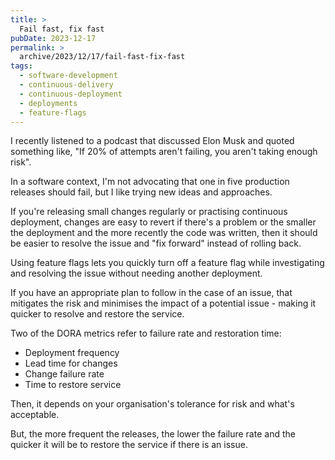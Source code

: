 ```yaml
---
title: >
  Fail fast, fix fast
pubDate: 2023-12-17
permalink: >
  archive/2023/12/17/fail-fast-fix-fast
tags:
  - software-development
  - continuous-delivery
  - continuous-deployment
  - deployments
  - feature-flags
---
```


I recently listened to a podcast that discussed Elon Musk and quoted something like, "If 20% of attempts aren't failing, you aren't taking enough risk".

In a software context, I'm not advocating that one in five production releases should fail, but I like trying new ideas and approaches.

If you're releasing small changes regularly or practising continuous deployment, changes are easy to revert if there's a problem or the smaller the deployment and the more recently the code was written, then it should be easier to resolve the issue and "fix forward" instead of rolling back.

Using feature flags lets you quickly turn off a feature flag while investigating and resolving the issue without needing another deployment.

If you have an appropriate plan to follow in the case of an issue, that mitigates the risk and minimises the impact of a potential issue - making it quicker to resolve and restore the service.

Two of the DORA metrics refer to failure rate and restoration time:

* Deployment frequency
* Lead time for changes
* Change failure rate
* Time to restore service

Then, it depends on your organisation's tolerance for risk and what's acceptable.

But, the more frequent the releases, the lower the failure rate and the quicker it will be to restore the service if there is an issue.
